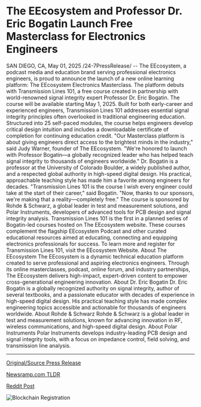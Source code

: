 # The EEcosystem and Professor Dr. Eric Bogatin Launch Free Masterclass for Electronics Engineers

SAN DIEGO, CA, May 01, 2025 /24-7PressRelease/ -- The EEcosystem, a podcast media and education brand serving professional electronics engineers, is proud to announce the launch of a new online learning platform: The EEcosystem Electronics Masterclass. The platform debuts with Transmission Lines 101, a free course created in partnership with world-renowned signal integrity expert Professor Dr. Eric Bogatin. The course will be available starting May 1, 2025.  Built for both early-career and experienced engineers, Transmission Lines 101 addresses essential signal integrity principles often overlooked in traditional engineering education. Structured into 25 self-paced modules, the course helps engineers develop critical design intuition and includes a downloadable certificate of completion for continuing education credit.  "Our Masterclass platform is about giving engineers direct access to the brightest minds in the industry," said Judy Warner, founder of The EEcosystem. "We're honored to launch with Professor Bogatin—a globally recognized leader who has helped teach signal integrity to thousands of engineers worldwide."  Dr. Bogatin is a professor at the University of Colorado Boulder, a widely published author, and a respected global authority in high-speed digital design. His practical, approachable teaching style has made him a favorite among engineers for decades.  "Transmission Lines 101 is the course I wish every engineer could take at the start of their career," said Bogatin. "Now, thanks to our sponsors, we're making that a reality—completely free."  The course is sponsored by Rohde & Schwarz, a global leader in test and measurement solutions, and Polar Instruments, developers of advanced tools for PCB design and signal integrity analysis.  Transmission Lines 101 is the first in a planned series of Bogatin-led courses hosted on The EEcosystem website. These courses complement the flagship EEcosystem Podcast and other curated educational resources aimed at educating, connecting and equipping electronics professionals for success.  To learn more and register for Transmission Lines 101, visit the EEcosystem Website.  About The EEcosystem The EEcosystem is a dynamic technical education platform created to serve professional and aspiring electronics engineers. Through its online masterclasses, podcast, online forum, and industry partnerships, The EEcosystem delivers high-impact, expert-driven content to empower cross-generational engineering innovation.  About Dr. Eric Bogatin Dr. Eric Bogatin is a globally recognized authority on signal integrity, author of several textbooks, and a passionate educator with decades of experience in high-speed digital design. His practical teaching style has made complex engineering topics accessible and actionable for thousands of engineers worldwide.  About Rohde & Schwarz Rohde & Schwarz is a global leader in test and measurement solutions, known for advancing innovation in RF, wireless communications, and high-speed digital design.  About Polar Instruments Polar Instruments develops industry-leading PCB design and signal integrity tools, with a focus on impedance control, field solving, and transmission line analysis. 

---

[Original/Source Press Release](https://www.24-7pressrelease.com/press-release/521960/the-eecosystem-and-professor-dr-eric-bogatin-launch-free-masterclass-for-electronics-engineers)
                    

[Newsramp.com TLDR](https://newsramp.com/curated-news/eecosystem-launches-electronics-masterclass-with-signal-integrity-expert-dr-eric-bogatin/34863e2c48e1b45de7c00938ef848022) 

 



[Reddit Post](https://www.reddit.com/r/newsramp/comments/1kc2tgj/eecosystem_launches_electronics_masterclass_with/) 



![Blockchain Registration](https://cdn.newsramp.app/24-7PressRelease/qrcode/255/1/davea8s5.webp)